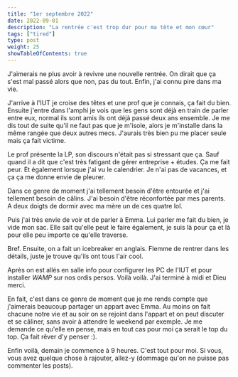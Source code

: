 ```yaml
---
title: "1er septembre 2022"
date: 2022-09-01
description: "La rentrée c'est trop dur pour ma tête et mon cœur"
tags: ["tired"]
type: post
weight: 25
showTableOfContents: true
---
```


J'aimerais ne plus avoir à revivre une nouvelle rentrée. On dirait que ça s'est mal passé alors que non, pas du tout. Enfin, j'ai connu pire dans ma vie.

J'arrive à l'IUT je croise des têtes et une prof que je connais, ça fait du bien. Ensuite j'entre dans l'amphi je vois que les gens sont déjà en train de parler entre eux, normal ils sont amis ils ont déjà passé deux ans ensemble. Je me dis tout de suite qu'il ne faut pas que je m'isole, alors je m'installe dans la même rangée que deux autres mecs. J'aurais très bien pu me placer seule mais ça fait victime.

Le prof présente la LP, son discours n'était pas si stressant que ça. Sauf quand il a dit que c'est très fatigant de gérer entreprise + études. Ça me fait peur. Et également lorsque j'ai vu le calendrier. Je n'ai pas de vacances, et ça ça me donne envie de pleurer.

Dans ce genre de moment j'ai tellement besoin d'être entourée et j'ai tellement besoin de câlins. J'ai besoin d'être réconfortée par mes parents. A deux doigts de dormir avec ma mère un de ces quatre lol.

Puis j'ai très envie de voir et de parler à Emma. Lui parler me fait du bien, je vide mon sac. Elle sait qu'elle peut le faire également, je suis là pour ça et là pour elle peu importe ce qu'elle traverse.

Bref. Ensuite, on a fait un icebreaker en anglais. Flemme de rentrer dans les détails, juste je trouve qu'ils ont tous l'air cool.

Après on est allés en salle info pour configurer les PC de l'IUT et pour installer *WAMP* sur nos ordis persos. Voilà voilà. J'ai terminé à midi et Dieu merci.

En fait, c'est dans ce genre de moment que je me rends compte que j'aimerais beaucoup partager un appart avec Emma. Au moins on fait chacune notre vie et au soir on se rejoint dans l'appart et on peut discuter et se câliner, sans avoir à attendre le weekend par exemple. Je me demande ce qu'elle en pense, mais en tout cas pour moi ça serait le top du top. Ça fait rêver d'y penser :).

Enfin voilà, demain je commence à 9 heures. C'est tout pour moi. Si vous, vous avez quelque chose à rajouter, allez-y (dommage qu'on ne puisse pas commenter les posts).